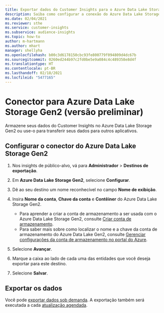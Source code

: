 ```yaml
---
title: Exportar dados do Customer Insights para o Azure Data Lake Storage Gen2
description: Saiba como configurar a conexão do Azure Data Lake Storage Gen2.
ms.date: 02/04/2021
ms.reviewer: sthe
ms.service: customer-insights
ms.subservice: audience-insights
ms.topic: how-to
author: m-hartmann
ms.author: mhart
manager: shellyha
ms.openlocfilehash: b00c3d6178150cbc93fe800779f094809d4dc67b
ms.sourcegitcommit: 0260ed244b97c2fd0be5e9a084c4c489358e8d4f
ms.translationtype: HT
ms.contentlocale: pt-BR
ms.lasthandoff: 02/18/2021
ms.locfileid: "5477165"
---
```

# <a name="connector-for-azure-data-lake-storage-gen2-preview"></a>Conector para Azure Data Lake Storage Gen2 (versão preliminar)

Armazene seus dados do Customer Insights no Azure Data Lake Storage Gen2 ou use-o para transferir seus dados para outros aplicativos.

## <a name="configure-the-connector-for-azure-data-lake-storage-gen2"></a>Configurar o conector do Azure Data Lake Storage Gen2

1. Nos insights de público-alvo, vá para **Administrador** > **Destinos de exportação**.

1. Em **Azure Data Lake Storage Gen2**, selecione **Configurar**.

1. Dê ao seu destino um nome reconhecível no campo **Nome de exibição**.

1. Insira **Nome da conta**, **Chave da conta** e **Contêiner** do Azure Data Lake Storage Gen2.
    - Para aprender a criar a conta de armazenamento a ser usada com o Azure Data Lake Storage Gen2, consulte [Criar conta de armazenamento](https://docs.microsoft.com/azure/storage/blobs/create-data-lake-storage-account). 
    - Para saber mais sobre como localizar o nome e a chave da conta de armazenamento do Azure Data Lake Gen2, consulte [Gerenciar configurações da conta de armazenamento no portal do Azure](https://docs.microsoft.com/azure/storage/common/storage-account-manage).

1. Selecione **Avançar**.

1. Marque a caixa ao lado de cada uma das entidades que você deseja exportar para este destino.

1. Selecione **Salvar**.

## <a name="export-the-data"></a>Exportar os dados

Você pode [exportar dados sob demanda](export-destinations.md#export-data-on-demand). A exportação também será executada a cada [atualização agendada](system.md#schedule-tab).
